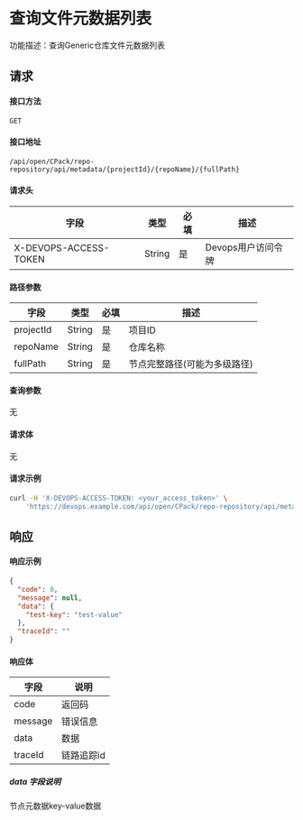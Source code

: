 # 查询文件元数据列表
功能描述：查询Generic仓库文件元数据列表



## 请求

#### 接口方法

`GET`

#### 接口地址

`/api/open/CPack/repo-repository/api/metadata/{projectId}/{repoName}/{fullPath}`

#### 请求头

| 字段                  | 类型   | 必填 | 描述               |
| --------------------- | ------ | ---- | ------------------ |
| X-DEVOPS-ACCESS-TOKEN | String | 是   | Devops用户访问令牌 |

#### 路径参数

| 字段        | 类型     | 必填  | 描述     |
|-----------|--------|-----|--------|
| projectId | String | 是   | 项目ID |
| repoName  | String | 是   | 仓库名称   |
| fullPath  | String | 是   | 节点完整路径(可能为多级路径) |

#### 查询参数

无

#### 请求体

无

#### 请求示例

```bash
curl -H 'X-DEVOPS-ACCESS-TOKEN: <your_access_token>' \
    'https://devops.example.com/api/open/CPack/repo-repository/api/metadata/{projectId}/{repoName}/{fullPath}
```



## 响应

#### 响应示例

```json
{
  "code": 0,
  "message": null,
  "data": {
    "test-key": "test-value"
  },
  "traceId": ""
}
```

#### 响应体

| 字段      | 说明     |
|---------|--------|
| code    | 返回码    |
| message | 错误信息   |
| data    | 数据     |
| traceId | 链路追踪id |

##### data 字段说明

节点元数据key-value数据
